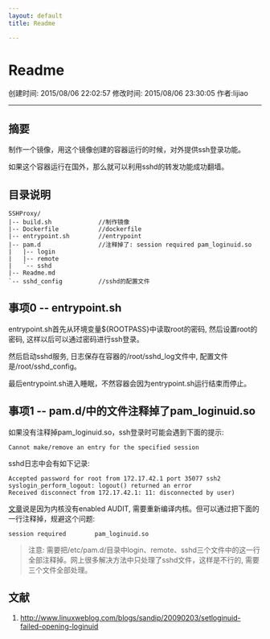 ```yaml
---
layout: default
title: Readme

---
```


# Readme
创建时间: 2015/08/06 22:02:57  修改时间: 2015/08/06 23:30:05 作者:lijiao

----

## 摘要

制作一个镜像，用这个镜像创建的容器运行的时候，对外提供ssh登录功能。

如果这个容器运行在国外，那么就可以利用sshd的转发功能成功翻墙。

## 目录说明

	SSHProxy/
	|-- build.sh             //制作镜像
	|-- Dockerfile           //dockerfile
	|-- entrypoint.sh        //entrypoint
	|-- pam.d                //注释掉了: session required pam_loginuid.so          
	|   |-- login
	|   |-- remote
	|   `-- sshd
	|-- Readme.md
	`-- sshd_config          //sshd的配置文件

## 事项0 -- entrypoint.sh

entrypoint.sh首先从环境变量${ROOTPASS}中读取root的密码, 然后设置root的密码, 这样以后可以通过密码进行ssh登录。

然后启动sshd服务, 日志保存在容器的/root/sshd_log文件中, 配置文件是/root/sshd_config。

最后entrypoint.sh进入睡眠，不然容器会因为entrypoint.sh运行结束而停止。

## 事项1 -- pam.d/中的文件注释掉了pam_loginuid.so

如果没有注释掉pam_loginuid.so，ssh登录时可能会遇到下面的提示:

	Cannot make/remove an entry for the specified session

sshd日志中会有如下记录:

	Accepted password for root from 172.17.42.1 port 35077 ssh2
	syslogin_perform_logout: logout() returned an error
	Received disconnect from 172.17.42.1: 11: disconnected by user)

[文章](http://www.linuxweblog.com/blogs/sandip/20090203/setloginuid-failed-opening-loginuid)说是因为内核没有enabled AUDIT, 需要重新编译内核。但可以通过把下面的一行注释掉，规避这个问题:

	session required        pam_loginuid.so

>注意: 需要把/etc/pam.d/目录中login、remote、sshd三个文件中的这一行全部注释掉。网上很多解决方法中只处理了sshd文件，这样是不行的, 需要三个文件全部处理。

## 
## 文献
1. http://www.linuxweblog.com/blogs/sandip/20090203/setloginuid-failed-opening-loginuid


